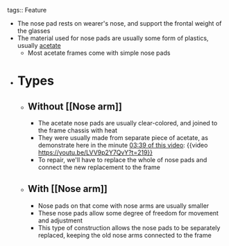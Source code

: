 tags:: Feature

- The nose pad rests on wearer's nose, and support the frontal weight of the glasses
- The material used for nose pads are usually some form of plastics, usually [acetate]([[Acetate]])
	- Most acetate frames come with simple nose pads
- # Types
	- ## Without [[Nose arm]]
		- The acetate nose pads are usually clear-colored, and joined to the frame chassis with heat
		- They were usually made from separate piece of acetate, as demonstrate here in the minute [03:39 of this video](https://youtu.be/LVV9p2Y7QvY?t=219):
		  {{video https://youtu.be/LVV9p2Y7QvY?t=219}}
		- To repair, we'll have to replace the whole of nose pads and connect the new replacement to the frame
	- ## With [[Nose arm]]
		- Nose pads on that come with nose arms are usually smaller
		- These nose pads allow some degree of freedom for movement and adjustment
		- This type of construction allows the nose pads to be separately replaced, keeping the old nose arms connected to the frame